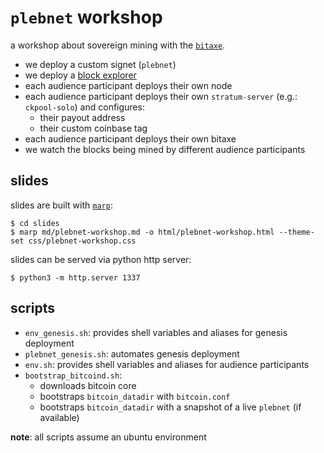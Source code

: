 # `plebnet` workshop

a workshop about sovereign mining with the [`bitaxe`](bitaxe.org).

- we deploy a custom signet (`plebnet`)
- we deploy a [block explorer](https://github.com/janoside/btc-rpc-explorer)
- each audience participant deploys their own node
- each audience participant deploys their own `stratum-server` (e.g.: `ckpool-solo`) and configures:
  - their payout address
  - their custom coinbase tag
- each audience participant deploys their own bitaxe
- we watch the blocks being mined by different audience participants

## slides

slides are built with [`marp`](https://marp.app/):
```shell
$ cd slides
$ marp md/plebnet-workshop.md -o html/plebnet-workshop.html --theme-set css/plebnet-workshop.css
```

slides can be served via python http server:
```shell
$ python3 -m http.server 1337
```

## scripts

- `env_genesis.sh`: provides shell variables and aliases for genesis deployment
- `plebnet_genesis.sh`: automates genesis deployment
- `env.sh`: provides shell variables and aliases for audience participants
- `bootstrap_bitcoind.sh`:
  - downloads bitcoin core
  - bootstraps `bitcoin_datadir` with `bitcoin.conf`
  - bootstraps `bitcoin_datadir` with a snapshot of a live `plebnet` (if available)

**note**: all scripts assume an ubuntu environment